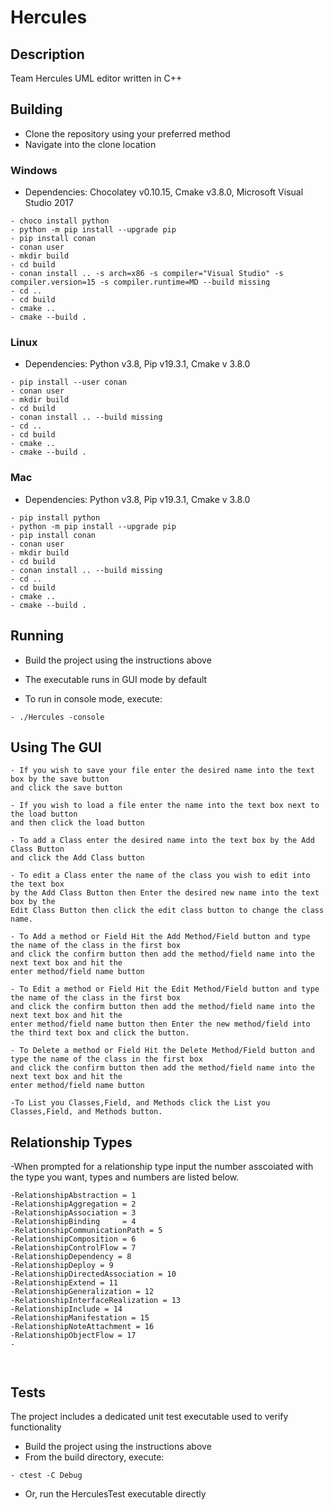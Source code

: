 # Hercules

## Description

Team Hercules UML editor written in C++

## Building

  - Clone the repository using your preferred method
  - Navigate into the clone location

### Windows

  - Dependencies: Chocolatey v0.10.15, Cmake v3.8.0, Microsoft Visual Studio 2017
```
- choco install python
- python -m pip install --upgrade pip
- pip install conan
- conan user
- mkdir build
- cd build
- conan install .. -s arch=x86 -s compiler="Visual Studio" -s compiler.version=15 -s compiler.runtime=MD --build missing
- cd ..
- cd build
- cmake ..
- cmake --build .
```

### Linux

  - Dependencies: Python v3.8, Pip v19.3.1, Cmake v 3.8.0
```
- pip install --user conan
- conan user
- mkdir build
- cd build
- conan install .. --build missing
- cd ..
- cd build
- cmake ..
- cmake --build .
```

### Mac

  - Dependencies: Python v3.8, Pip v19.3.1, Cmake v 3.8.0
```
- pip install python
- python -m pip install --upgrade pip
- pip install conan
- conan user
- mkdir build
- cd build
- conan install .. --build missing
- cd ..
- cd build
- cmake ..
- cmake --build .
```

## Running

  - Build the project using the instructions above

  - The executable runs in GUI mode by default
  - To run in console mode, execute:
```
- ./Hercules -console
```
## Using The GUI
```
- If you wish to save your file enter the desired name into the text box by the save button 
and click the save button

- If you wish to load a file enter the name into the text box next to the load button 
and then click the load button

- To add a Class enter the desired name into the text box by the Add Class Button 
and click the Add Class button

- To edit a Class enter the name of the class you wish to edit into the text box 
by the Add Class Button then Enter the desired new name into the text box by the 
Edit Class Button then click the edit class button to change the class name.

- To Add a method or Field Hit the Add Method/Field button and type the name of the class in the first box
and click the confirm button then add the method/field name into the next text box and hit the
enter method/field name button

- To Edit a method or Field Hit the Edit Method/Field button and type the name of the class in the first box
and click the confirm button then add the method/field name into the next text box and hit the
enter method/field name button then Enter the new method/field into the third text box and click the button.

- To Delete a method or Field Hit the Delete Method/Field button and type the name of the class in the first box
and click the confirm button then add the method/field name into the next text box and hit the
enter method/field name button

-To List you Classes,Field, and Methods click the List you Classes,Field, and Methods button.
```
## Relationship Types
-When prompted for a relationship type input the number asscoiated with the type you want, types and numbers are listed below.
```
-RelationshipAbstraction = 1
-RelationshipAggregation = 2
-RelationshipAssociation = 3
-RelationshipBinding     = 4
-RelationshipCommunicationPath = 5
-RelationshipComposition = 6
-RelationshipControlFlow = 7
-RelationshipDependency = 8
-RelationshipDeploy = 9
-RelationshipDirectedAssociation = 10
-RelationshipExtend = 11
-RelationshipGeneralization = 12
-RelationshipInterfaceRealization = 13
-RelationshipInclude = 14
-RelationshipManifestation = 15
-RelationshipNoteAttachment = 16
-RelationshipObjectFlow = 17
-



```

## Tests

The project includes a dedicated unit test executable used to verify functionality

  - Build the project using the instructions above
  - From the build directory, execute:
```
- ctest -C Debug
```
  - Or, run the HerculesTest executable directly
